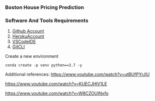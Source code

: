 ### Boston House Pricing Prediction

### Software And Tools Requirements

1. [Github Account](https://github.com)
2. [HerokuAccount](https://heroku.com)
3. [VSCodeIDE](https://code.visualstudio.com/)
4. [GitCLI](https://git-scm.com/book/en/v2/Getting-Started-The-Command-Line)

Create a new environment

```
conda create -p venv python==3.7 -y
```
Additional references:
https://www.youtube.com/watch?v=utBUfPYrJlU

https://www.youtube.com/watch?v=KUECJHlV1LE

https://www.youtube.com/watch?v=W8CZOUINxfo
